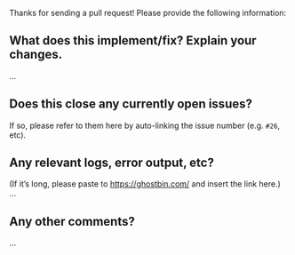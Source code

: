 Thanks for sending a pull request! Please provide the following information:

What does this implement/fix? Explain your changes.
---------------------------------------------------
…

Does this close any currently open issues?
------------------------------------------
If so, please refer to them here by auto-linking the issue number (e.g. `#26`, etc).

Any relevant logs, error output, etc?
-------------------------------------
(If it’s long, please paste to https://ghostbin.com/ and insert the link here.)
…

Any other comments?
-------------------
…

